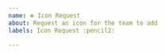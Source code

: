```yaml
---
name: ➕ Icon Request
about: Request an icon for the team to add
labels: Icon Request :pencil2:

---
```


<!--
>> Make sure you searched opened issues! <<

Please keep the issue title a single word or noun
You can paste images to provide examples of what it might look like.
-->

